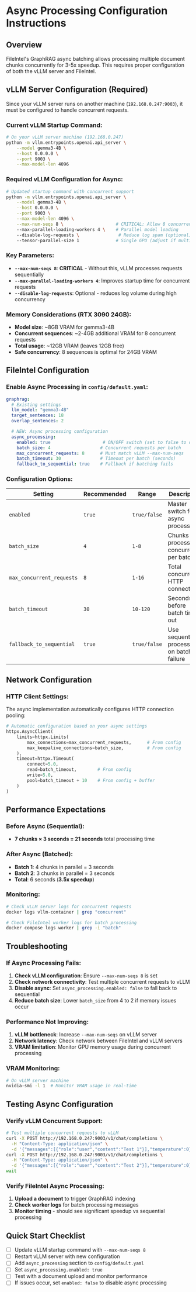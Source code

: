 # Async Processing Configuration Instructions

## Overview

FileIntel's GraphRAG async batching allows processing multiple document chunks concurrently for 3-5x speedup. This requires proper configuration of both the vLLM server and FileIntel.

## vLLM Server Configuration (Required)

Since your vLLM server runs on another machine (`192.168.0.247:9003`), it must be configured to handle concurrent requests.

### **Current vLLM Startup Command:**
```bash
# On your vLLM server machine (192.168.0.247)
python -m vllm.entrypoints.openai.api_server \
    --model gemma3-4B \
    --host 0.0.0.0 \
    --port 9003 \
    --max-model-len 4096
```

### **Required vLLM Configuration for Async:**
```bash
# Updated startup command with concurrent support
python -m vllm.entrypoints.openai.api_server \
    --model gemma3-4B \
    --host 0.0.0.0 \
    --port 9003 \
    --max-model-len 4096 \
    --max-num-seqs 8 \                    # CRITICAL: Allow 8 concurrent sequences
    --max-parallel-loading-workers 4 \    # Parallel model loading
    --disable-log-requests \               # Reduce log spam (optional)
    --tensor-parallel-size 1              # Single GPU (adjust if multi-GPU)
```

### **Key Parameters:**
- **`--max-num-seqs 8`**: **CRITICAL** - Without this, vLLM processes requests sequentially
- **`--max-parallel-loading-workers 4`**: Improves startup time for concurrent requests
- **`--disable-log-requests`**: Optional - reduces log volume during high concurrency

### **Memory Considerations (RTX 3090 24GB):**
- **Model size**: ~8GB VRAM for gemma3-4B
- **Concurrent sequences**: ~2-4GB additional VRAM for 8 concurrent requests
- **Total usage**: ~12GB VRAM (leaves 12GB free)
- **Safe concurrency**: 8 sequences is optimal for 24GB VRAM

## FileIntel Configuration

### **Enable Async Processing in `config/default.yaml`:**
```yaml
graphrag:
  # Existing settings
  llm_model: "gemma3-4B"
  target_sentences: 18
  overlap_sentences: 2

  # NEW: Async processing configuration
  async_processing:
    enabled: true                    # ON/OFF switch (set to false to disable)
    batch_size: 4                   # Concurrent requests per batch
    max_concurrent_requests: 8      # Must match vLLM --max-num-seqs
    batch_timeout: 30               # Timeout per batch (seconds)
    fallback_to_sequential: true    # Fallback if batching fails
```

### **Configuration Options:**

| Setting | Recommended | Range | Description |
|---------|-------------|-------|-------------|
| `enabled` | `true` | `true/false` | Master switch for async processing |
| `batch_size` | `4` | `1-8` | Chunks processed concurrently per batch |
| `max_concurrent_requests` | `8` | `1-16` | Total concurrent HTTP connections |
| `batch_timeout` | `30` | `10-120` | Seconds before batch times out |
| `fallback_to_sequential` | `true` | `true/false` | Use sequential processing on batch failure |

## Network Configuration

### **HTTP Client Settings:**
The async implementation automatically configures HTTP connection pooling:

```python
# Automatic configuration based on your async settings
httpx.AsyncClient(
    limits=httpx.Limits(
        max_connections=max_concurrent_requests,      # From config
        max_keepalive_connections=batch_size,         # From config
    ),
    timeout=httpx.Timeout(
        connect=5.0,
        read=batch_timeout,        # From config
        write=5.0,
        pool=batch_timeout + 10    # From config + buffer
    )
)
```

## Performance Expectations

### **Before Async (Sequential):**
- **7 chunks × 3 seconds = 21 seconds** total processing time

### **After Async (Batched):**
- **Batch 1**: 4 chunks in parallel = 3 seconds
- **Batch 2**: 3 chunks in parallel = 3 seconds
- **Total**: 6 seconds (**3.5x speedup**)

### **Monitoring:**
```bash
# Check vLLM server logs for concurrent requests
docker logs vllm-container | grep "concurrent"

# Check FileIntel worker logs for batch processing
docker compose logs worker | grep -i "batch"
```

## Troubleshooting

### **If Async Processing Fails:**
1. **Check vLLM configuration**: Ensure `--max-num-seqs 8` is set
2. **Check network connectivity**: Test multiple concurrent requests to vLLM
3. **Disable async**: Set `async_processing.enabled: false` to fall back to sequential
4. **Reduce batch size**: Lower `batch_size` from 4 to 2 if memory issues occur

### **Performance Not Improving:**
1. **vLLM bottleneck**: Increase `--max-num-seqs` on vLLM server
2. **Network latency**: Check network between FileIntel and vLLM servers
3. **VRAM limitation**: Monitor GPU memory usage during concurrent processing

### **VRAM Monitoring:**
```bash
# On vLLM server machine
nvidia-smi -l 1  # Monitor VRAM usage in real-time
```

## Testing Async Configuration

### **Verify vLLM Concurrent Support:**
```bash
# Test multiple concurrent requests to vLLM
curl -X POST http://192.168.0.247:9003/v1/chat/completions \
  -H "Content-Type: application/json" \
  -d '{"messages":[{"role":"user","content":"Test 1"}],"temperature":0}' &
curl -X POST http://192.168.0.247:9003/v1/chat/completions \
  -H "Content-Type: application/json" \
  -d '{"messages":[{"role":"user","content":"Test 2"}],"temperature":0}' &
wait
```

### **Verify FileIntel Async Processing:**
1. **Upload a document** to trigger GraphRAG indexing
2. **Check worker logs** for batch processing messages
3. **Monitor timing** - should see significant speedup vs sequential processing

## Quick Start Checklist

- [ ] Update vLLM startup command with `--max-num-seqs 8`
- [ ] Restart vLLM server with new configuration
- [ ] Add `async_processing` section to `config/default.yaml`
- [ ] Set `async_processing.enabled: true`
- [ ] Test with a document upload and monitor performance
- [ ] If issues occur, set `enabled: false` to disable async processing
